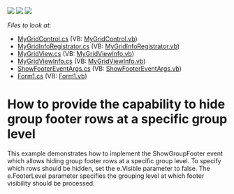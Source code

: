 <!-- default badges list -->
![](https://img.shields.io/endpoint?url=https://codecentral.devexpress.com/api/v1/VersionRange/128631031/13.1.4%2B)
[![](https://img.shields.io/badge/Open_in_DevExpress_Support_Center-FF7200?style=flat-square&logo=DevExpress&logoColor=white)](https://supportcenter.devexpress.com/ticket/details/E2429)
[![](https://img.shields.io/badge/📖_How_to_use_DevExpress_Examples-e9f6fc?style=flat-square)](https://docs.devexpress.com/GeneralInformation/403183)
<!-- default badges end -->
<!-- default file list -->
*Files to look at*:

* [MyGridControl.cs](./CS/HideableGroupRowFooters/CustomGridControl/MyGridControl.cs) (VB: [MyGridControl.vb](./VB/HideableGroupRowFooters/CustomGridControl/MyGridControl.vb))
* [MyGridInfoRegistrator.cs](./CS/HideableGroupRowFooters/CustomGridControl/MyGridInfoRegistrator.cs) (VB: [MyGridInfoRegistrator.vb](./VB/HideableGroupRowFooters/CustomGridControl/MyGridInfoRegistrator.vb))
* [MyGridView.cs](./CS/HideableGroupRowFooters/CustomGridControl/MyGridView.cs) (VB: [MyGridViewInfo.vb](./VB/HideableGroupRowFooters/CustomGridControl/MyGridViewInfo.vb))
* [MyGridViewInfo.cs](./CS/HideableGroupRowFooters/CustomGridControl/MyGridViewInfo.cs) (VB: [MyGridViewInfo.vb](./VB/HideableGroupRowFooters/CustomGridControl/MyGridViewInfo.vb))
* [ShowFooterEventArgs.cs](./CS/HideableGroupRowFooters/CustomGridControl/ShowFooterEventArgs.cs) (VB: [ShowFooterEventArgs.vb](./VB/HideableGroupRowFooters/CustomGridControl/ShowFooterEventArgs.vb))
* [Form1.cs](./CS/HideableGroupRowFooters/Form1.cs) (VB: [Form1.vb](./VB/HideableGroupRowFooters/Form1.vb))
<!-- default file list end -->
# How to provide the capability to hide group footer rows at a specific group level


<p>This example demonstrates how to implement the ShowGroupFooter event which allows hiding group footer rows at a specific group level. To specify which rows should be hidden, set the e.Visible parameter to false. The e.FooterLevel parameter specifies the grouping level at which footer visibility should be processed.</p>

<br/>


